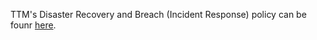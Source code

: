TTM's Disaster Recovery and Breach (Incident Response) policy can be founr [here](https://docs.google.com/document/d/1B-mev5xGzA62hfAlikw6XL6yIQSXnUV-fXN5ISH-M6s/edit).
